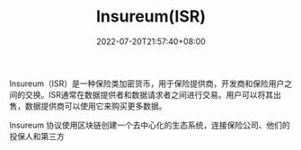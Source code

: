 ﻿---
weight: 
title: "Insureum(ISR)"
description: "Insureum（ISR）是一种保险类加密货币，用于保险提供商，开发商和保险用户之间的交换"
date: 2022-07-20T21:57:40+08:00
lastmod: 2022-07-20T16:45:40+08:00
draft: false
authors: ["浮尘"]
featuredImage: "insureumisr.webp"
link: "https://insureum.co/"
tags: ["数字代币","Insureum(ISR)"]
categories: ["navigation"]
navigation: ["数字代币"]
lightgallery: true
toc: true
pinned: false
recommend: false
recommend1: false
---
Insureum（ISR）是一种保险类加密货币，用于保险提供商，开发商和保险用户之间的交换。ISR通常在数据提供者和数据请求者之间进行交易。用户可以将其出售，数据提供商可以使用它来购买更多数据。

Insureum 协议使用区块链创建一个去中心化的生态系统，连接保险公司、他们的投保人和第三方